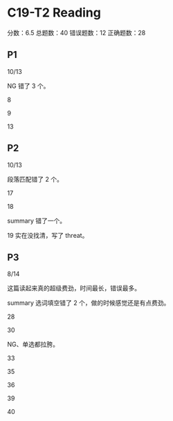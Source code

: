 # C19-T2 Reading

分数：6.5    总题数：40    错误题数：12   正确题数：28

## P1

10/13

NG 错了 3 个。

8

9

13

## P2

10/13

段落匹配错了 2 个。

17

18

summary 错了一个。

19 实在没找清，写了 threat。

## P3

8/14

这篇读起来真的超级费劲，时间最长，错误最多。

summary 选词填空错了 2 个，做的时候感觉还是有点费劲。

28

30

NG、单选都拉胯。

33

35

36

39

40
